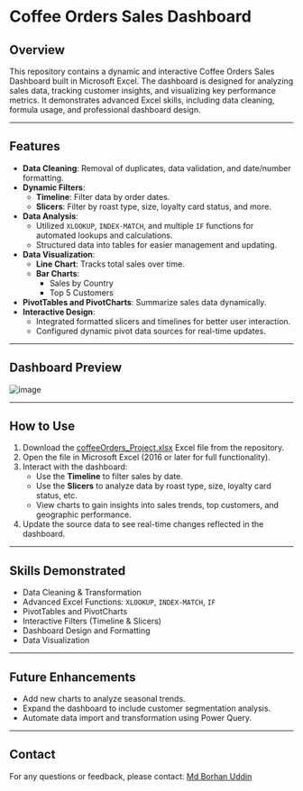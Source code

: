 # Coffee Orders Sales Dashboard

## Overview
This repository contains a dynamic and interactive Coffee Orders Sales Dashboard built in Microsoft Excel. The dashboard is designed for analyzing sales data, tracking customer insights, and visualizing key performance metrics. It demonstrates advanced Excel skills, including data cleaning, formula usage, and professional dashboard design.

---

## Features
- **Data Cleaning**: Removal of duplicates, data validation, and date/number formatting.
- **Dynamic Filters**:
  - **Timeline**: Filter data by order dates.
  - **Slicers**: Filter by roast type, size, loyalty card status, and more.
- **Data Analysis**:
  - Utilized `XLOOKUP`, `INDEX-MATCH`, and multiple `IF` functions for automated lookups and calculations.
  - Structured data into tables for easier management and updating.
- **Data Visualization**:
  - **Line Chart**: Tracks total sales over time.
  - **Bar Charts**: 
    - Sales by Country
    - Top 5 Customers
- **PivotTables and PivotCharts**: Summarize sales data dynamically.
- **Interactive Design**:
  - Integrated formatted slicers and timelines for better user interaction.
  - Configured dynamic pivot data sources for real-time updates.

---

## Dashboard Preview
![image](https://github.com/user-attachments/assets/21626459-53f2-446a-83aa-d55b9974f18a)



---

## How to Use
1. Download the <a href="https://github.com/BorhanTheAnalyst/Excel-Coffee-Orders-Dashboard-Project/blob/main/coffeeOrders_Project.xlsx">coffeeOrders_Project.xlsx</a> Excel file from the repository.
2. Open the file in Microsoft Excel (2016 or later for full functionality).
3. Interact with the dashboard:
   - Use the **Timeline** to filter sales by date.
   - Use the **Slicers** to analyze data by roast type, size, loyalty card status, etc.
   - View charts to gain insights into sales trends, top customers, and geographic performance.
4. Update the source data to see real-time changes reflected in the dashboard.

---

## Skills Demonstrated
- Data Cleaning & Transformation
- Advanced Excel Functions: `XLOOKUP`, `INDEX-MATCH`, `IF`
- PivotTables and PivotCharts
- Interactive Filters (Timeline & Slicers)
- Dashboard Design and Formatting
- Data Visualization

---

## Future Enhancements
- Add new charts to analyze seasonal trends.
- Expand the dashboard to include customer segmentation analysis.
- Automate data import and transformation using Power Query.


---

## Contact
For any questions or feedback, please contact:
[Md Borhan Uddin](mailto:borhan.chat@gmail.com)
